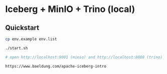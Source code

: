# Iceberg + MinIO + Trino (local)

## Quickstart
```bash
cp env.example env.list

./start.sh

# open http://localhost:9001 (minio) and http://localhost:8080 (trino)

https://www.baeldung.com/apache-iceberg-intro